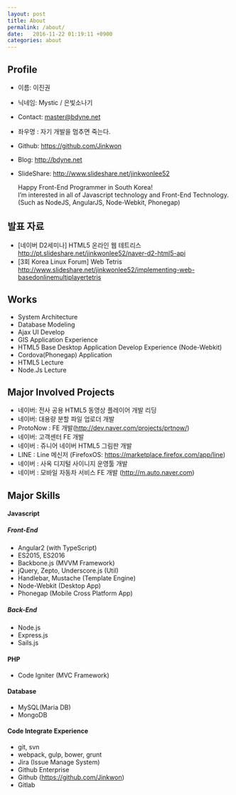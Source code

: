 ```yaml
---
layout: post
title: About
permalink: /about/
date:   2016-11-22 01:19:11 +0900
categories: about
---
```


## Profile
- 이름: 이진권
- 닉네임: Mystic / 은빛소나기
- Contact: master@bdyne.net
- 좌우명 : 자기 개발을 멈추면 죽는다.
- Github: https://github.com/Jinkwon
- Blog: http://bdyne.net
- SlideShare: http://www.slideshare.net/jinkwonlee52

  Happy Front-End Programmer in South Korea!  
  I’m interested in all of Javascript technology and Front-End Technology.  
  (Such as NodeJS, AngularJS, Node-Webkit, Phonegap)


## 발표 자료
- [네이버 D2세미나] HTML5 온라인 웹 테트리스 http://pt.slideshare.net/jinkwonlee52/naver-d2-html5-api
- [3회 Korea Linux Forum] Web Tetris http://www.slideshare.net/jinkwonlee52/implementing-web-basedonlinemultiplayertetris

## Works
- System Architecture
- Database Modeling
- Ajax UI Develop
- GIS Application Experience
- HTML5 Base Desktop Application Develop Experience (Node-Webkit)
- Cordova(Phonegap) Application
- HTML5 Lecture
- Node.Js Lecture

## Major Involved Projects
- 네이버: 전사 공용 HTML5 동영상 플레이어 개발 리딩
- 네이버: 대용량 분할 파일 업로더 개발
- ProtoNow : FE 개발(http://dev.naver.com/projects/prtnow/)
- 네이버: 고객센터 FE 개발
- 네이버 : 쥬니어 네이버 HTML5 그림판 개발
- LINE : Line 메신저 (FirefoxOS: https://marketplace.firefox.com/app/line‎)
- 네이버 : 사옥 디지털 사이니지 운영툴 개발
- 네이버 : 모바일 자동차 서비스 FE 개발 (http://m.auto.naver.com)

## Major Skills

#### Javascript

##### Front-End
- Angular2 (with TypeScript)
- ES2015, ES2016
- Backbone.js (MVVM Framework)
- jQuery, Zepto, Underscore.js (Util)
- Handlebar, Mustache (Template Engine)
- Node-Webkit (Desktop App)
- Phonegap (Mobile Cross Platform App)
 
##### Back-End
- Node.js
- Express.js
- Sails.js

#### PHP
- Code Igniter (MVC Framework)

#### Database
- MySQL(Maria DB)
- MongoDB

#### Code Integrate Experience
- git, svn
- webpack, gulp, bower, grunt
- Jira (Issue Manage System)
- Github Enterprise
- Github (https://github.com/Jinkwon)
- Gitlab